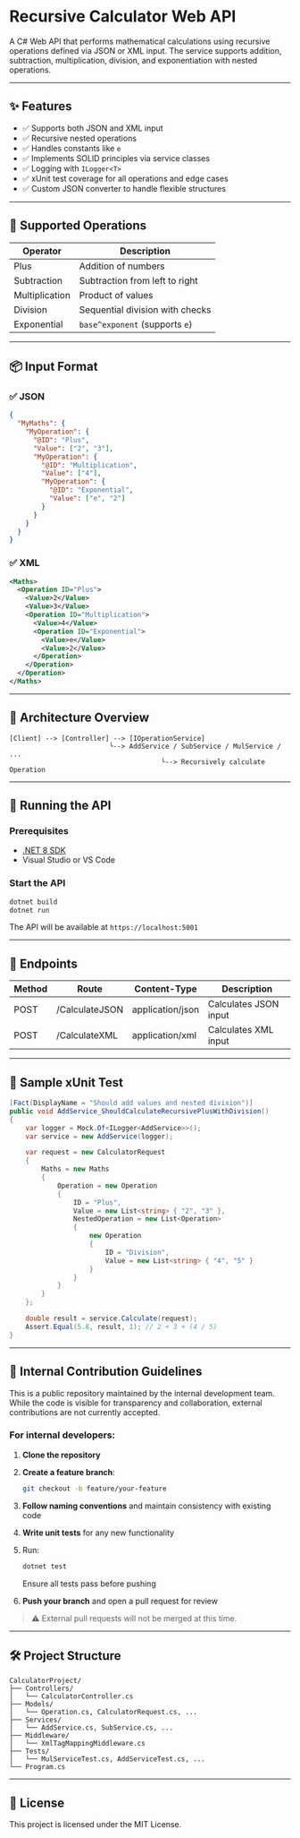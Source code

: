 ﻿
# Recursive Calculator Web API

A C# Web API that performs mathematical calculations using recursive operations defined via JSON or XML input. The service supports addition, subtraction, multiplication, division, and exponentiation with nested operations.

---

## ✨ Features

- ✅ Supports both JSON and XML input
- ✅ Recursive nested operations
- ✅ Handles constants like `e`
- ✅ Implements SOLID principles via service classes
- ✅ Logging with `ILogger<T>`
- ✅ xUnit test coverage for all operations and edge cases
- ✅ Custom JSON converter to handle flexible structures

---

## 🧩 Supported Operations

| Operator       | Description                  |
|----------------|------------------------------|
| Plus           | Addition of numbers           |
| Subtraction    | Subtraction from left to right|
| Multiplication | Product of values             |
| Division       | Sequential division with checks|
| Exponential    | `base^exponent` (supports `e`) |

---

## 📦 Input Format

### ✅ JSON

```json
{
  "MyMaths": {
    "MyOperation": {
      "@ID": "Plus",
      "Value": ["2", "3"],
      "MyOperation": {
        "@ID": "Multiplication",
        "Value": ["4"],
        "MyOperation": {
          "@ID": "Exponential",
          "Value": ["e", "2"]
        }
      }
    }
  }
}
```

### ✅ XML

```xml
<Maths>
  <Operation ID="Plus">
    <Value>2</Value>
    <Value>3</Value>
    <Operation ID="Multiplication">
      <Value>4</Value>
      <Operation ID="Exponential">
        <Value>e</Value>
        <Value>2</Value>
      </Operation>
    </Operation>
  </Operation>
</Maths>
```

---

## 🧭 Architecture Overview

```
[Client] --> [Controller] --> [IOperationService]
                         └--> AddService / SubService / MulService / ...
                                      └--> Recursively calculate Operation
```

---

## 🚀 Running the API

### Prerequisites

- [.NET 8 SDK](https://dotnet.microsoft.com/download)
- Visual Studio or VS Code

### Start the API

```bash
dotnet build
dotnet run
```

The API will be available at `https://localhost:5001`

---

## 🔧 Endpoints

| Method | Route            | Content-Type       | Description              |
|--------|------------------|--------------------|--------------------------|
| POST   | /CalculateJSON   | application/json   | Calculates JSON input    |
| POST   | /CalculateXML    | application/xml    | Calculates XML input     |

---

## 🧪 Sample xUnit Test

```csharp
[Fact(DisplayName = "Should add values and nested division")]
public void AddService_ShouldCalculateRecursivePlusWithDivision()
{
    var logger = Mock.Of<ILogger<AddService>>();
    var service = new AddService(logger);

    var request = new CalculatorRequest
    {
        Maths = new Maths
        {
            Operation = new Operation
            {
                ID = "Plus",
                Value = new List<string> { "2", "3" },
                NestedOperation = new List<Operation>
                {
                    new Operation
                    {
                        ID = "Division",
                        Value = new List<string> { "4", "5" }
                    }
                }
            }
        }
    };

    double result = service.Calculate(request);
    Assert.Equal(5.8, result, 1); // 2 + 3 + (4 / 5)
}
```

---

## 🙋 Internal Contribution Guidelines

This is a public repository maintained by the internal development team. While the code is visible for transparency and collaboration, external contributions are not currently accepted.

### For internal developers:

1. **Clone the repository**  
2. **Create a feature branch**:  
   ```bash
   git checkout -b feature/your-feature
   ```

3. **Follow naming conventions** and maintain consistency with existing code  
4. **Write unit tests** for any new functionality  
5. Run:
   ```bash
   dotnet test
   ```
   Ensure all tests pass before pushing

6. **Push your branch** and open a pull request for review

> ⚠️ External pull requests will not be merged at this time.

---

## 🛠 Project Structure

```
CalculatorProject/
├── Controllers/
│   └── CalculatorController.cs
├── Models/
│   └── Operation.cs, CalculatorRequest.cs, ...
├── Services/
│   └── AddService.cs, SubService.cs, ...
├── Middleware/
│   └── XmlTagMappingMiddleware.cs
├── Tests/
│   └── MulServiceTest.cs, AddServiceTest.cs, ...
└── Program.cs
```

---

## 📄 License

This project is licensed under the MIT License.
